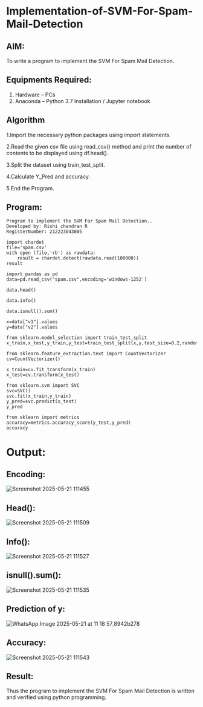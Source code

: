 # Implementation-of-SVM-For-Spam-Mail-Detection

## AIM:
To write a program to implement the SVM For Spam Mail Detection.

## Equipments Required:
1. Hardware – PCs
2. Anaconda – Python 3.7 Installation / Jupyter notebook

## Algorithm
1.Import the necessary python packages using import statements.

2.Read the given csv file using read_csv() method and print the number of contents to be displayed using df.head().

3.Split the dataset using train_test_split.

4.Calculate Y_Pred and accuracy.

5.End the Program.

## Program:
```
Program to implement the SVM For Spam Mail Detection..
Developed by: Rishi chandran R
RegisterNumber: 212223043005
```
```
import chardet
file='spam.csv'
with open (file,'rb') as rawdata:
    result = chardet.detect(rawdata.read(100000))
result

import pandas as pd
data=pd.read_csv("spam.csv",encoding='windows-1252')

data.head()

data.info()

data.isnull().sum()

x=data["v1"].values
y=data["v2"].values

from sklearn.model_selection import train_test_split
x_train,x_test,y_train,y_test=train_test_split(x,y,test_size=0.2,random_state=0)

from sklearn.feature_extraction.text import CountVectorizer
cv=CountVectorizer()

x_train=cv.fit_transform(x_train)
x_test=cv.transform(x_test)

from sklearn.svm import SVC
svc=SVC()
svc.fit(x_train,y_train)
y_pred=svc.predict(x_test)
y_pred

from sklearn import metrics
accuracy=metrics.accuracy_score(y_test,y_pred)
accuracy
```
# Output:

## Encoding:
![Screenshot 2025-05-21 111455](https://github.com/user-attachments/assets/b0f918d4-5971-4726-b9c4-7cad965e36db)


## Head():
![Screenshot 2025-05-21 111509](https://github.com/user-attachments/assets/46341925-4473-4c04-9764-df9ccd5bbacc)


## Info():
![Screenshot 2025-05-21 111527](https://github.com/user-attachments/assets/792e7db2-37ef-46ca-9888-6be640f69c7f)


## isnull().sum():
![Screenshot 2025-05-21 111535](https://github.com/user-attachments/assets/41b87416-a9fd-42c6-a823-e5b0b138a129)


## Prediction of y:
![WhatsApp Image 2025-05-21 at 11 18 57_8942b278](https://github.com/user-attachments/assets/6c48a356-cefe-4fe1-89ae-bb435756e212)


## Accuracy:
![Screenshot 2025-05-21 111543](https://github.com/user-attachments/assets/eb876c7c-d45f-4d87-94ce-63283b7a3052)

## Result:
Thus the program to implement the SVM For Spam Mail Detection is written and verified using python programming.
